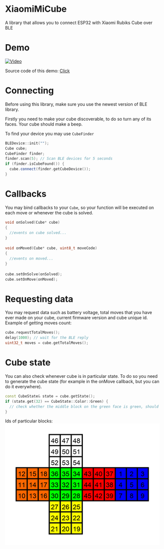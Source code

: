 # XiaomiMiCube
A library that allows you to connect ESP32 with Xiaomi Rubiks Cube over BLE

# Demo
[![Video](http://img.youtube.com/vi/8LSAVdsl4qg/0.jpg)](http://www.youtube.com/watch?v=8LSAVdsl4qg)

Source code of this demo: [Click](examples/lcd_timer/lcd_timer.ino)
# Connecting
Before using this library, make sure you use the newest version of BLE library.

Firstly you need to make your cube discoverable, to do so turn any of its faces. Your cube should make a beep.

To find your device you may use `CubeFinder`

```cpp
BLEDevice::init("");
Cube cube;
CubeFinder finder;
finder.scan(5); // Scan BLE devices for 5 seconds
if (finder.isCubeFound()) {
  cube.connect(finder.getCubeDevice());
}
```

# Callbacks
You may bind callbacks to your `Cube`, so your function will be executed on each move or whenever the cube is solved.

```cpp
void onSolved(Cube* cube)
{
  //events on cube solved...
}

void onMoved(Cube* cube, uint8_t moveCode)
{
  //events on moved...
}

cube.setOnSolve(onSolved);
cube.setOnMove(onMoved);
```

# Requesting data
You may request data such as battery voltage, total moves that you have ever made on your cube, current firmware version and cube unique id. Example of getting moves count:

```cpp
cube.requestTotalMoves();
delay(1000); // wait for the BLE reply
uint32_t moves = cube.getTotalMoves();
```

# Cube state
You can also check whenever cube is in particular state. To do so you need to generate the cube state (for example in the onMove callback, but you can do it everywhere).

```cpp
const CubeState& state = cube.getState();
if (state.get(32) == CubeState::Color::Green) {
  // check whether the middle block on the green face is green, should be always true
}
```

Ids of particular blocks:
![Blocks](https://github.com/morsisko/XiaomiMiCube/blob/master/positions.png?raw=true)

